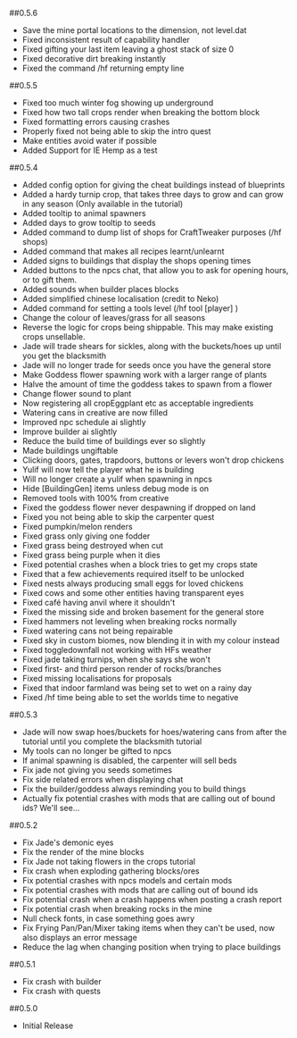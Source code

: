 ##0.5.6
* Save the mine portal locations to the dimension, not level.dat
* Fixed inconsistent result of capability handler
* Fixed gifting your last item leaving a ghost stack of size 0
* Fixed decorative dirt breaking instantly
* Fixed the command /hf returning empty line

##0.5.5
* Fixed too much winter fog showing up underground
* Fixed how two tall crops render when breaking the bottom block
* Fixed formatting errors causing crashes
* Properly fixed not being able to skip the intro quest
* Make entities avoid water if possible
* Added Support for IE Hemp as a test

##0.5.4
* Added config option for giving the cheat buildings instead of blueprints
* Added a hardy turnip crop, that takes three days to grow and can grow in any season (Only available in the tutorial)
* Added tooltip to animal spawners
* Added days to grow tooltip to seeds
* Added command to dump list of shops for CraftTweaker purposes (/hf shops)
* Added command that makes all recipes learnt/unlearnt
* Added signs to buildings that display the shops opening times
* Added buttons to the npcs chat, that allow you to ask for opening hours, or to gift them.
* Added sounds when builder places blocks
* Added simplified chinese localisation (credit to Neko)
* Added command for setting a tools level (/hf tool [player] <level>)
* Change the colour of leaves/grass for all seasons
* Reverse the logic for crops being shippable. This may make existing crops unsellable.
* Jade will trade shears for sickles, along with the buckets/hoes up until you get the blacksmith
* Jade will no longer trade for seeds once you have the general store
* Make Goddess flower spawning work with a larger range of plants
* Halve the amount of time the goddess takes to spawn from a flower
* Change flower sound to plant
* Now registering all cropEggplant etc as acceptable ingredients
* Watering cans in creative are now filled
* Improved npc schedule ai slightly
* Improve builder ai slightly
* Reduce the build time of buildings ever so slightly
* Made buildings ungiftable
* Clicking doors, gates, trapdoors, buttons or levers won't drop chickens
* Yulif will now tell the player what he is building
* Will no longer create a yulif when spawning in npcs
* Hide [BuildingGen] items unless debug mode is on
* Removed tools with 100% from creative
* Fixed the goddess flower never despawning if dropped on land
* Fixed you not being able to skip the carpenter quest
* Fixed pumpkin/melon renders
* Fixed grass only giving one fodder
* Fixed grass being destroyed when cut
* Fixed grass being purple when it dies
* Fixed potential crashes when a block tries to get my crops state
* Fixed that a few achievements required itself to be unlocked
* Fixed nests always producing small eggs for loved chickens
* Fixed cows and some other entities having transparent eyes
* Fixed café having anvil where it shouldn't
* Fixed the missing side and broken basement for the general store
* Fixed hammers not leveling when breaking rocks normally
* Fixed watering cans not being repairable
* Fixed sky in custom biomes, now blending it in with my colour instead
* Fixed toggledownfall not working with HFs weather
* Fixed jade taking turnips, when she says she won't
* Fixed first- and third person render of rocks/branches
* Fixed missing localisations for proposals
* Fixed that indoor farmland was being set to wet on a rainy day
* Fixed /hf time being able to set the worlds time to negative

##0.5.3
* Jade will now swap hoes/buckets for hoes/watering cans from after the tutorial until you complete the blacksmith tutorial
* My tools can no longer be gifted to npcs
* If animal spawning is disabled, the carpenter will sell beds
* Fix jade not giving you seeds sometimes
* Fix side related errors when displaying chat
* Fix the builder/goddess always reminding you to build things
* Actually fix potential crashes with mods that are calling out of bound ids? We'll see...

##0.5.2
* Fix Jade's demonic eyes
* Fix the render of the mine blocks
* Fix Jade not taking flowers in the crops tutorial
* Fix crash when exploding gathering blocks/ores
* Fix potential crashes with npcs models and certain mods
* Fix potential crashes with mods that are calling out of bound ids
* Fix potential crash when a crash happens when posting a crash report
* Fix potential crash when breaking rocks in the mine
* Null check fonts, in case something goes awry
* Fix Frying Pan/Pan/Mixer taking items when they can't be used, now also displays an error message
* Reduce the lag when changing position when trying to place buildings

##0.5.1
* Fix crash with builder
* Fix crash with quests

##0.5.0
* Initial Release